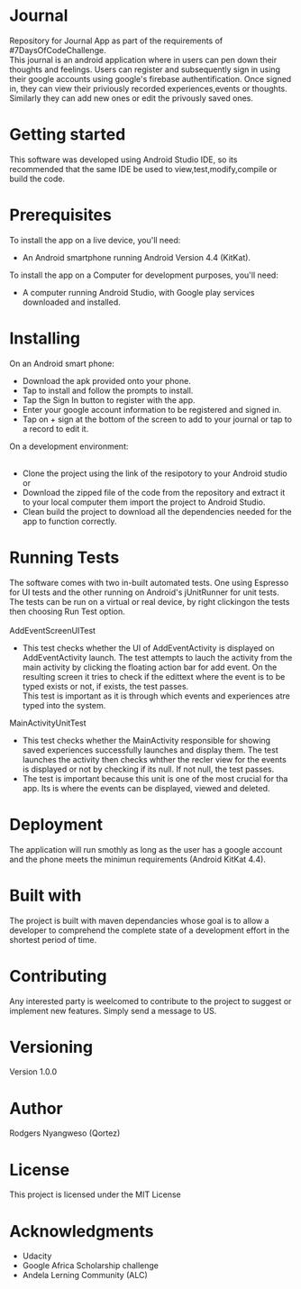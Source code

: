 # Journal
Repository for Journal App as part of the requirements of  #7DaysOfCodeChallenge.<br>
This journal is an android application where in users can pen down their thoughts and feelings. Users can register and subsequently
sign in using their google accounts using google's firebase authentification. Once signed in, they can view their priviously recorded
experiences,events or thoughts. Similarly they can add new ones or edit the privously saved ones.
# Getting started
This software was developed using Android Studio IDE, so its recommended that the same IDE be used to view,test,modify,compile or build 
the code.
# Prerequisites
To install the app on a live device, you'll need: <br>
- An Android smartphone running Android Version 4.4 (KitKat).<br>

To install the app on a Computer for development purposes, you'll need:<br>
- A computer running Android Studio, with Google play services downloaded and installed.
# Installing
On an Android smart phone:<br>
- Download the apk provided onto your phone.<br>
- Tap to install and follow the prompts to install.<br>
- Tap the Sign In button to register with the app.<br>
- Enter your google account information to be registered and signed in.<br>
- Tap on + sign at the bottom of the screen to add to your journal or tap to a record to edit it.<br>

On a development environment:<br><br>
- Clone the project using the link of the resipotory to your Android studio or <br>
- Download the zipped file of the code from the repository and extract it to your local computer them import the project to Android Studio.<br>
- Clean build the project to download all the dependencies needed for the app to function correctly.
# Running Tests
The software comes with two in-built automated tests. One using Espresso for UI tests and the other running on Android's jUnitRunner for unit
tests.<br>
The tests can be run on a virtual or real device, by right clickingon the tests then choosing Run Test option.<br> <br>
AddEventScreenUITest<br>
- This test checks whether the UI of AddEventActivity is displayed on AddEventActivity launch. The test attempts to lauch the activity from
the main activity by clicking the floating action bar for add event. On the resulting screen it tries to check if the edittext where the 
event is to be typed exists or not, if exists, the test passes.<br>
This test is important as it is through which events and experiences atre typed into the system.<br>

MainActivityUnitTest<br>
- This test checks whether the MainActivity responsible for showing saved experiences successfully launches and display them.
The test launches the activity then checks whther the recler view for the events is displayed or not by checking  if its null.
If not null, the test passes.<br>
- The test is important because this unit is one of the most crucial for tha app. Its is where the 
events can be displayed, viewed and deleted.

# Deployment
The application will run smothly as long as the user has a google account and the phone meets the minimun
requirements (Android KitKat 4.4).

# Built with
The project is built with maven dependancies whose goal is to allow a developer to comprehend the complete state 
of a development effort in the shortest period of time. 

# Contributing
Any interested party is weelcomed to contribute to the project to suggest or implement new features. Simply send a message to US.

# Versioning <br>
Version 1.0.0
# Author
Rodgers Nyangweso (Qortez)
# License
This project is licensed under the MIT License
# Acknowledgments
- Udacity
- Google Africa Scholarship challenge
- Andela Lerning Community (ALC)



